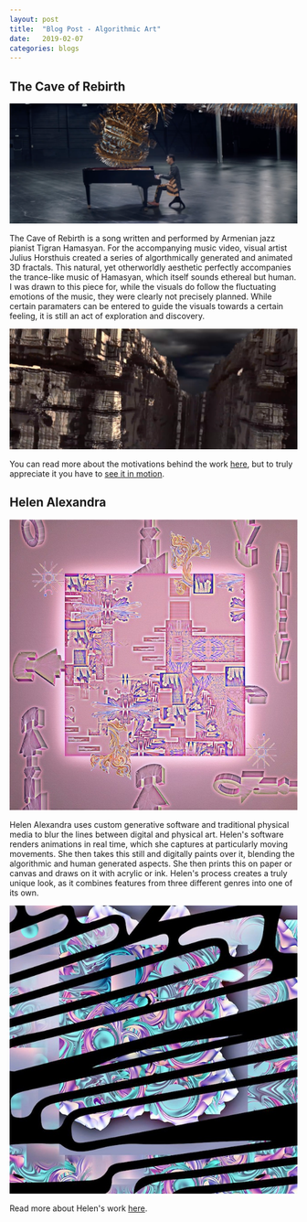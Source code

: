 ```yaml
---
layout: post
title:  "Blog Post - Algorithmic Art"
date:   2019-02-07
categories: blogs
---
```


## The Cave of Rebirth

![Cave of Rebirth with Piano](/assets/images/CaveOfRebirth_Piano.png "Cave of Rebirth with Piano")

The Cave of Rebirth is a song written and performed by Armenian jazz pianist Tigran Hamasyan. For the accompanying music video, visual artist Julius Horsthuis created a series of algorthmically generated and animated 3D fractals. This natural, yet otherworldly aesthetic perfectly accompanies the trance-like music of Hamasyan, which itself sounds ethereal but human. I was drawn to this piece for, while the visuals do follow the fluctuating emotions of the music, they were clearly not precisely planned. While certain paramaters can be entered to guide the visuals towards a certain feeling, it is still an act of exploration and discovery.

![Cave of Rebirth](/assets/images/CaveOfRebirth.png "Cave of Rebirth")

You can read more about the motivations behind the work [here](https://www.vice.com/en_us/article/53q75k/tigran-hamasyan-solo-jazz-fractal-universe-music-video), but to truly appreciate it you have to [see it in motion](https://www.youtube.com/watch?v=KtMDfBPghgE).

## Helen Alexandra

![Helen Alexandra - Induction Lodge](/assets/images/alexandra_acrylic.jpg "Helen Alexandra - Induction Lodge")

Helen Alexandra uses custom generative software and traditional physical media to blur the lines between digital and physical art. Helen's software renders animations in real time, which she captures at particularly moving movements. She then takes this still and digitally paints over it, blending the algorithmic and human generated aspects. She then prints this on paper or canvas and draws on it with acrylic or ink. Helen's process creates a truly unique look, as it combines features from three different genres into one of its own.

![Helen Alexandra Ink](/assets/images/alexandra_ink.jpg "Helen Alexandra Ink")

Read more about Helen's work [here](https://www.vice.com/en_us/article/78e5qb/generative-paintings-acrylic-algorithms-helen-alexandra).